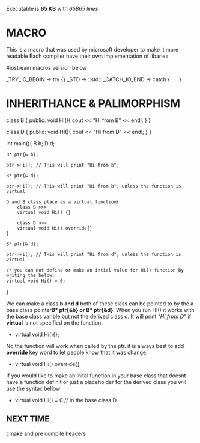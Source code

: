 Executable is **65 KB** with *65865 lines* 

# MACRO

This is a macro that was used by microsoft developer to make it more readable
Each compiler have their own implementation of libaries 

#iostream macros version below 

_TRY_IO_BEGIN -> try {}
_STD -> ::std::
_CATCH_IO_END -> catch {......}

# INHERITHANCE & PALIMORPHISM

class B {
    public: 
        void HI(){
            cout << "Hi from B" << endl;
        }
}


class D {
    public: 
        void HI(){
            cout << "Hi from D" << endl;
        }
}

int main(){
    B b;
    D d;

    B* ptr{& b};

    ptr->Hi(); // THis will print "Hi from b";

    B* ptr{& d};

    ptr->Hi(); // THis will print "Hi from b"; unless the function is virtual

    D and B class place as a virtual function{
        class B >>>
        virtual void Hi() {}

        class D >>>
        virtual void Hi() override{}
    }
    
    B* ptr{& d};

    ptr->Hi(); // THis will print "Hi from d"; unless the function is virtual

    // you can not define or make an intial value for Hi() function by writing the below:
    virtual void Hi() = 0;
    
}

We can make a class **b and d** both of these class can be pointed to by the a base class
pointer**B* ptr{&b} or B* ptr{&d}**. When you run HI() it works with the base class varible but not
the derived class d. It will print *"Hi from D"* if **virtual** is not specified on the function.

* virtual void Hi(){};

No the function will work when called by the ptr. it is always best to add **override** key word to 
let people know that it was change. 

* virtual void Hi() override{}

If you would like to make an inital function in your base class that doesnt have a function definit
or just a placeholder for the derived class you will use the syntax bellow

* virtual void Hi() = 0 // In the base class D

## NEXT TIME

cmake and pre compile headers 
